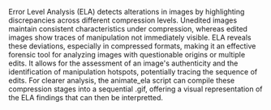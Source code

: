 
Error Level Analysis (ELA) detects alterations in images by highlighting discrepancies across different compression levels. Unedited images maintain consistent characteristics under compression, whereas edited images show traces of manipulation not immediately visible. ELA reveals these deviations, especially in compressed formats, making it an effective forensic tool for analyzing images with questionable origins or multiple edits. It allows for the assessment of an image's authenticity and the identification of manipulation hotspots, potentially tracing the sequence of edits. For clearer analysis, the animate_ela script can compile these compression stages into a sequential .gif, offering a visual representation of the ELA findings that can then be interpretted.
